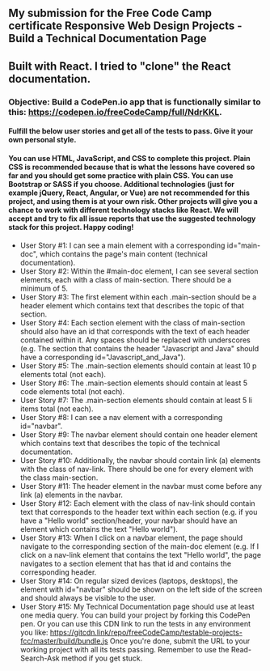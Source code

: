 ## My submission for the Free Code Camp certificate Responsive Web Design Projects - Build a Technical Documentation Page
## Built with React. I tried to "clone" the React documentation.
### Objective: Build a CodePen.io app that is functionally similar to this: https://codepen.io/freeCodeCamp/full/NdrKKL.
#### Fulfill the below user stories and get all of the tests to pass. Give it your own personal style.
#### You can use HTML, JavaScript, and CSS to complete this project. Plain CSS is recommended because that is what the lessons have covered so far and you should get some practice with plain CSS. You can use Bootstrap or SASS if you choose. Additional technologies (just for example jQuery, React, Angular, or Vue) are not recommended for this project, and using them is at your own risk. Other projects will give you a chance to work with different technology stacks like React. We will accept and try to fix all issue reports that use the suggested technology stack for this project. Happy coding!
- User Story #1: I can see a main element with a corresponding id="main-doc", which contains the page's main content (technical documentation).
- User Story #2: Within the #main-doc element, I can see several section elements, each with a class of main-section. There should be a minimum of 5.
- User Story #3: The first element within each .main-section should be a header element which contains text that describes the topic of that section.
- User Story #4: Each section element with the class of main-section should also have an id that corresponds with the text of each header contained within it. Any spaces should be replaced with underscores (e.g. The section that contains the header "Javascript and Java" should have a corresponding id="Javascript_and_Java").
- User Story #5: The .main-section elements should contain at least 10 p elements total (not each).
- User Story #6: The .main-section elements should contain at least 5 code elements total (not each).
- User Story #7: The .main-section elements should contain at least 5 li items total (not each).
- User Story #8: I can see a nav element with a corresponding id="navbar".
- User Story #9: The navbar element should contain one header element which contains text that describes the topic of the technical documentation.
- User Story #10: Additionally, the navbar should contain link (a) elements with the class of nav-link. There should be one for every element with the class main-section.
- User Story #11: The header element in the navbar must come before any link (a) elements in the navbar.
- User Story #12: Each element with the class of nav-link should contain text that corresponds to the header text within each section (e.g. if you have a "Hello world" section/header, your navbar should have an element which contains the text "Hello world").
- User Story #13: When I click on a navbar element, the page should navigate to the corresponding section of the main-doc element (e.g. If I click on a nav-link element that contains the text "Hello world", the page navigates to a section element that has that id and contains the corresponding header.
- User Story #14: On regular sized devices (laptops, desktops), the element with id="navbar" should be shown on the left side of the screen and should always be visible to the user.
- User Story #15: My Technical Documentation page should use at least one media query.
You can build your project by forking this CodePen pen. Or you can use this CDN link to run the tests in any environment you like: https://gitcdn.link/repo/freeCodeCamp/testable-projects-fcc/master/build/bundle.js
Once you're done, submit the URL to your working project with all its tests passing.
Remember to use the Read-Search-Ask method if you get stuck.

